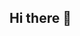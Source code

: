 ## Hi there 👋

<!--
**Coconaatti/Coconaatti** is a ✨ _special_ ✨ repository because its `README.md` (this file) appears on your GitHub profile.

Here are some ideas to get you started:

- 🔭 I’m currently working on a cute game.
- 🌱 I’m currently learning Advanced python, Java, C
- ❤️ Other stuff I love doing: making friends and ping pong 🏓.
- ⚡ Fun fact: Zebras are actually black with white strips and not vice versa.
